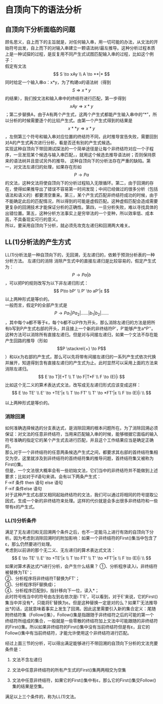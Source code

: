 # 自顶向下的语法分析
## 自顶向下分析面临的问题
顾名思义，自上而下的主旨就是，对任何输入串，用一切可能的办法，从文法的开始符号出发，自上而下的对输入串建立一颗语法树/最左推导。这种分析过程本质上是一种试探的过程，是反复用不同产生式试图匹配输入串的过程，比如这个例子：  
假定有文法  
$$
S \to xAy  
\\
A \to **|*
$$
同时给定一个输入串α：x\*y，为了构建α的语法树（得到$$S \Rightarrow x*y$$的结果），我们按文法和输入串中的终结符进行匹配，第一步得到$$xAy \Rightarrow x*y$$；第二步替换A，由于A有两个产生式，这两个产生式都能产生输入串中的“\*”，所以分析的时候需要逐个的比较产生式。由第一个产生式得到的结果是$$ x**y \Rightarrow x*y $$，左侧第三个符号和输入串对应位置的终结符不同，此时推导宣告失败，需要回到对A的产生式再次进行分析，看是否还有别的产生式候选。  
实现这种自顶向下带回溯试探法的一个简单途径是让每个非终结符对应一个子程序，一旦发现某个候选与输入串匹配，，就用这个候选去推导语法树；否则保持原来的语法树并且尝试另外的推导。
这种自顶向下的分析法存在严重的缺陷。第一，对文法左递归的处理，如果存在形如$$P \to Pa$$的文法，这种文法将使自顶向下的分析过程陷入无限循环。第二，由于回溯的存在，使得如果推导出了错误不容易第一时间发现；中间已经做过的很多分析（包括语法和语义的）都要清空重来。第三，某个产生式匹配非终结符成功的时候，由于不能确定此后的匹配情况，所以得到的可能是虚假匹配。这种虚假匹配会造成需要更复杂的回溯技术才能保证分析的正确性。第四，一旦分析失败，难以寻找具体的出错位置。第五，这种分析方法事实上是穷举法的一个变种，所以效率低、成本高，不具备现实可行的意义。  
所以，要采用自顶向下分析，就必须先攻克左递归和回溯两大难关。  

## LL(1)分析法的产生方式
LL(1)分析法是一种自顶向下的，无回溯，无左递归的，依赖于预测分析表的一种分析方法。
左递归的消除
消除产生式中的直接左递归是比较容易的，假定产生式为：$$P \to Pa|b$$，可以把P的规则改写为以下非左递归形式：
$$
P\to bP'
\\
P’ \to aP’|ε
$$
以上两种形式是等价的。  
一般而言，假定P的全部产生式是$$P \to Pa_1|Pa_2|……|b_1|b_2|……$$，其中每个a都不等于ε，每个b都不以P作为开头，那么消除左递归的方法是把所有b写到P产生式右部的开头，并且接上一个新的非终结符P'，P'能够产生a\*P''。这种方法可以消除所有直接左递归。但是对与间接左递归，如果一个文法不存在能产生回路的推导（形如$$P \stackrel{+} \to P$$）和以ε为右部的产生式，那么可以先将带有间接左递归的一系列产生式依次代换并展开，知道得到含有直接左递归的产生式为止。此时显然可以采用上面的方法来消除左递归。  
$$
E \to T|E+T \\
T \to F|T*F \\
F \to (E)|i
$$
比如这个无二义的算术表达式文法，改写成无左递归形式应该变成这样：  
$$
E \to TE' \\
E' \to +TE'|ε \\
T \to FT’ \\
T' \to *FT'|ε \\
F \to (E)|i \\
$$

以上两种形式是等价的。  

### 消除回溯
如何准确选择候选的分支表达式，是消除回溯的根本问题所在。为了消除回溯必须保证：对文法的任意非终结符，当用来匹配输入串的时候，能够根据它面临的输入符号准确的指定它的某个产生式去进行匹配，并且这个工作结果应当是确定正确的。  
那么对于一个非终结符的任意两条候选产生式之间，都要求其右部的首终结符集相交为空，这里就涉及到非终结符的首终结符集的推导问题，首终结符集又被称为First()集。  
但是，一个文法很大概率会有一些初始文法，它们当中的非终结符并不能做到上述要求；比如对于if语句来讲。会有以下两条产生式：  
F->if 条件 then 语句 else 语句  
F->if 条件else 语句  
对于这种产生式右部又相同起始终结符的文法，我们可以通过将相同的符号提取公因式，生成一个新的非终结符来处理。这样的代价就是会多出很多非终结符和一些带有ε的产生式。  

### LL(1)分析条件
满足了无左递归和无回溯两个条件之后，也不一定能马上进行有效的自顶向下分析。因为考虑到消除回溯时的附加影响：如果一个非终结符的First()集当中包含了ε，那么仍然要进行处理。  
考虑到以前讲的那个无二义、无左递归的算术表达式文法：  
$$
E \to TE' \\
E' \to +TE'|ε \\
T \to FT’ \\
T' \to *FT'|ε \\
F \to (E)|i \\
$$
如果对算术表达式i\*i进行分析，会产生什么结果？
①、分析程序读入i，非终结符被替换为TE'；  
②、分析程序将非终结符T替换为FT'；  
③、分析程序将F替换成i；  
④、分析程序匹配到i，指针移向下一位，读入\*；  
此时符号栈当中的符号由左到右依次是i T’E’，可以看到，对于E'来说，它的First()集当中并没有\*，只能将E'替换为ε。但是这种替换一定是对的么？如果T'无法推导出\*的话，这就意味着事实上发生了回溯。因此这里需要引入新的集合定义：尾随附终结符集（Follow()集），Follow()集是指跟随于非终结符之后的可能的第一个终结符所组成的集合，一般就是一些零散的终结符加上文法中可能跟随的非终结符的First()集。所以如果非终结符的First()集中没有当前终结符但是有ε，且它的Follow()集中有当前终结符，才能允许使用这个非终结符进行匹配。  

经过上面三节的分析，可以得出满足能够进行不带回溯的自顶向下分析的文法充要条件是：  
1. 文法不含左递归  

2. 文法中任意非终结符的所有产生式的First()集两两相交为空集  

3. 文法中任意非终结符，如果它的First()集中有ε，那么它的First()集交Follow()集的结果是空集。  

满足以上三个条件的，称为LL(1)文法。  
